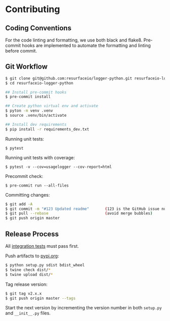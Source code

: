 # Contributing

## Coding Conventions

For the code linting and formatting, we use both black and flake8. Pre-commit hooks are implemented to automate the formatting and linting before commit.

## Git Workflow

```bash
$ git clone git@github.com:resurfaceio/logger-python.git resurfaceio-logger-python
$ cd resurfaceio-logger-python

## Install pre-commit hooks
$ pre-commit install

## Create python virtual env and activate
$ pyton -m venv .venv
$ source .venv/bin/activate

## Install dev requirements
$ pip install -r requirements_dev.txt
```

Running unit tests:

```
$ pytest
```

Running unit tests with coverage:

```
$ pytest -v --cov=usagelogger --cov-report=html
```

Precommit check:

```
$ pre-commit run --all-files
```

Committing changes:

```bash
$ git add -A
$ git commit -m "#123 Updated readme"       (123 is the GitHub issue number)
$ git pull --rebase                         (avoid merge bubbles)
$ git push origin master
```

## Release Process

All [integration tests](https://github.com/resurfaceio/logger-tests) must pass first.

Push artifacts to [pypi.org](https://pypi.org/):

```bash
$ python setup.py sdist bdist_wheel
$ twine check dist/*
$ twine upload dist/*
```

Tag release version:

```bash
$ git tag v2.x.x
$ git push origin master --tags
```

Start the next version by incrementing the version number in both `setup.py` and `__init__.py` files.
